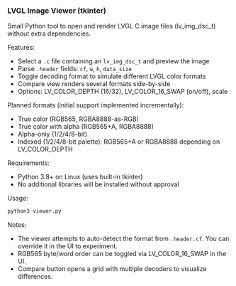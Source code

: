 ### LVGL Image Viewer (tkinter)

Small Python tool to open and render LVGL C image files (lv_img_dsc_t) without extra dependencies.

Features:
- Select a `.c` file containing an `lv_img_dsc_t` and preview the image
- Parse `.header` fields: `cf`, `w`, `h`, `data_size`
- Toggle decoding format to simulate different LVGL color formats
- Compare view renders several formats side-by-side
- Options: LV_COLOR_DEPTH (16/32), LV_COLOR_16_SWAP (on/off), scale

Planned formats (initial support implemented incrementally):
- True color (RGB565, RGBA8888-as-RGB)
- True color with alpha (RGB565+A, RGBA8888)
- Alpha-only (1/2/4/8-bit)
- Indexed (1/2/4/8-bit palette): RGB565+A or RGBA8888 depending on LV_COLOR_DEPTH

Requirements:
- Python 3.8+ on Linux (uses built-in tkinter)
- No additional libraries will be installed without approval

Usage:
```bash
python3 viewer.py
```

Notes:
- The viewer attempts to auto-detect the format from `.header.cf`. You can override it in the UI to experiment.
- RGB565 byte/word order can be toggled via LV_COLOR_16_SWAP in the UI.
- Compare button opens a grid with multiple decoders to visualize differences.


